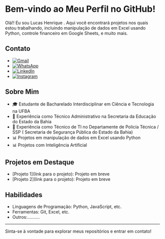 # Bem-vindo ao Meu Perfil no GitHub!

Olá!! Eu sou Lucas Henrique . Aqui você encontrará projetos nos quais estou trabalhando, incluindo manipulação de dados em Excel usando Python, controle financeiro em Google Sheets, e muito mais.

## Contato

- [![Gmail](https://img.shields.io/badge/Gmail-D14836?style=for-the-badge&logo=gmail&logoColor=white)](mailto:lucashc789@gmail.com)
- [![WhatsApp](https://img.shields.io/badge/WhatsApp-25D366?style=for-the-badge&logo=whatsapp&logoColor=white)](https://wa.me/71986535506)
- [![LinkedIn](https://img.shields.io/badge/LinkedIn-0077B5?style=for-the-badge&logo=linkedin&logoColor=white)](https://www.linkedin.com/in/seulinkedin)
- [![Instagram](https://img.shields.io/badge/Instagram-E4405F?style=for-the-badge&logo=instagram&logoColor=white)](https://www.instagram.com/seuinstagram)

## Sobre Mim


- 🎓 Estudante de Bacharelado Interdisciplinar em Ciência e Tecnologia na UFBA
- 💼 Experiência como Técnico Administrativo na Secretaria da Educação do Estado da Bahia
- 💼 Experiência como Técnico de TI no Departamente de Policía Técnica / SSP ( Secretaria de Segurança Pública do Estado da Bahia) 
- 📊 Projetos em manipulação de dados em Excel usando Python
- 📊 Projetos com Inteligência Artificial

## Projetos em Destaque

- [Projeto 1](link para o projeto): Projeto em breve
- [Projeto 2](link para o projeto): Projeto em breve

## Habilidades

- Linguagens de Programação: Python, JavaScript, etc.
- Ferramentas: Git, Excel, etc.
- Outros:..........

---

Sinta-se à vontade para explorar meus repositórios e entrar em contato!

